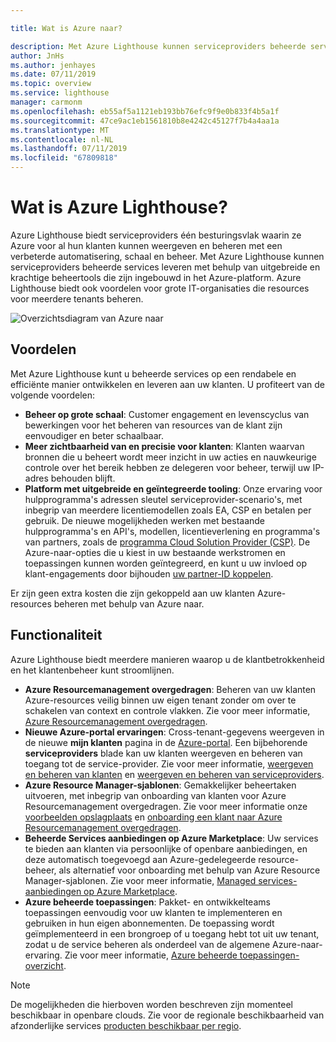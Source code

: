 ```yaml
---

title: Wat is Azure naar?

description: Met Azure Lighthouse kunnen serviceproviders beheerde services voor hun klanten met een hogere automation en efficiëntie leveren op schaal.
author: JnHs
ms.author: jenhayes
ms.date: 07/11/2019
ms.topic: overview
ms.service: lighthouse
manager: carmonm
ms.openlocfilehash: eb55af5a1121eb193bb76efc9f9e0b833f4b5a1f
ms.sourcegitcommit: 47ce9ac1eb1561810b8e4242c45127f7b4a4aa1a
ms.translationtype: MT
ms.contentlocale: nl-NL
ms.lasthandoff: 07/11/2019
ms.locfileid: "67809818"
---
```

# <a name="what-is-azure-lighthouse"></a>Wat is Azure Lighthouse?

Azure Lighthouse biedt serviceproviders één besturingsvlak waarin ze Azure voor al hun klanten kunnen weergeven en beheren met een verbeterde automatisering, schaal en beheer. Met Azure Lighthouse kunnen serviceproviders beheerde services leveren met behulp van uitgebreide en krachtige beheertools die zijn ingebouwd in het Azure-platform. Azure Lighthouse biedt ook voordelen voor grote IT-organisaties die resources voor meerdere tenants beheren.

![Overzichtsdiagram van Azure naar](media/azure-lighthouse-overview.jpg)

## <a name="benefits"></a>Voordelen

Met Azure Lighthouse kunt u beheerde services op een rendabele en efficiënte manier ontwikkelen en leveren aan uw klanten. U profiteert van de volgende voordelen:

- **Beheer op grote schaal**: Customer engagement en levenscyclus van bewerkingen voor het beheren van resources van de klant zijn eenvoudiger en beter schaalbaar.
- **Meer zichtbaarheid van en precisie voor klanten**: Klanten waarvan bronnen die u beheert wordt meer inzicht in uw acties en nauwkeurige controle over het bereik hebben ze delegeren voor beheer, terwijl uw IP-adres behouden blijft.
- **Platform met uitgebreide en geïntegreerde tooling**: Onze ervaring voor hulpprogramma's adressen sleutel serviceprovider-scenario's, met inbegrip van meerdere licentiemodellen zoals EA, CSP en betalen per gebruik. De nieuwe mogelijkheden werken met bestaande hulpprogramma's en API's, modellen, licentieverlening en programma's van partners, zoals de [programma Cloud Solution Provider (CSP)](https://docs.microsoft.com/partner-center/csp-overview). De Azure-naar-opties die u kiest in uw bestaande werkstromen en toepassingen kunnen worden geïntegreerd, en kunt u uw invloed op klant-engagements door bijhouden [uw partner-ID koppelen](https://docs.microsoft.com/azure/billing/billing-partner-admin-link-started).

Er zijn geen extra kosten die zijn gekoppeld aan uw klanten Azure-resources beheren met behulp van Azure naar.

## <a name="capabilities"></a>Functionaliteit

Azure Lighthouse biedt meerdere manieren waarop u de klantbetrokkenheid en het klantenbeheer kunt stroomlijnen.

- **Azure Resourcemanagement overgedragen**: Beheren van uw klanten Azure-resources veilig binnen uw eigen tenant zonder om over te schakelen van context en controle vlakken. Zie voor meer informatie, [Azure Resourcemanagement overgedragen](./concepts/azure-delegated-resource-management.md).
- **Nieuwe Azure-portal ervaringen**: Cross-tenant-gegevens weergeven in de nieuwe **mijn klanten** pagina in de [Azure-portal](https://portal.azure.com). Een bijbehorende **serviceproviders** blade kan uw klanten weergeven en beheren van toegang tot de service-provider. Zie voor meer informatie, [weergeven en beheren van klanten](./how-to/view-manage-customers.md) en [weergeven en beheren van serviceproviders](./how-to/view-manage-service-providers.md).
- **Azure Resource Manager-sjablonen**: Gemakkelijker beheertaken uitvoeren, met inbegrip van onboarding van klanten voor Azure Resourcemanagement overgedragen. Zie voor meer informatie onze [voorbeelden opslagplaats](https://github.com/Azure/Azure-Lighthouse-samples/tree/master/Azure-Delegated-Resource-Management/templates) en [onboarding een klant naar Azure Resourcemanagement overgedragen](how-to/onboard-customer.md).
- **Beheerde Services aanbiedingen op Azure Marketplace**: Uw services te bieden aan klanten via persoonlijke of openbare aanbiedingen, en deze automatisch toegevoegd aan Azure-gedelegeerde resource-beheer, als alternatief voor onboarding met behulp van Azure Resource Manager-sjablonen. Zie voor meer informatie, [Managed services-aanbiedingen op Azure Marketplace](./concepts/managed-services-offers.md).
- **Azure beheerde toepassingen**: Pakket- en ontwikkelteams toepassingen eenvoudig voor uw klanten te implementeren en gebruiken in hun eigen abonnementen. De toepassing wordt geïmplementeerd in een brongroep of u toegang hebt tot uit uw tenant, zodat u de service beheren als onderdeel van de algemene Azure-naar-ervaring. Zie voor meer informatie, [Azure beheerde toepassingen-overzicht](https://docs.microsoft.com/azure/managed-applications/overview).

> [!NOTE]
> De mogelijkheden die hierboven worden beschreven zijn momenteel beschikbaar in openbare clouds. Zie voor de regionale beschikbaarheid van afzonderlijke services [producten beschikbaar per regio](https://azure.microsoft.com/global-infrastructure/services/).
